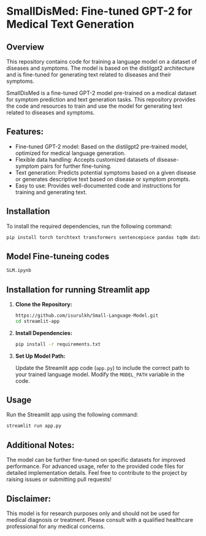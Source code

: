 # SmallDisMed: Fine-tuned GPT-2 for Medical Text Generation

## Overview

This repository contains code for training a language model on a dataset of diseases and symptoms. The model is based on the distilgpt2 architecture and is fine-tuned for generating text related to diseases and their symptoms.

SmallDisMed is a fine-tuned GPT-2 model pre-trained on a medical dataset for symptom prediction and text generation tasks. This repository provides the code and resources to train and use the model for generating text related to diseases and symptoms.



## Features:

- Fine-tuned GPT-2 model: Based on the distilgpt2 pre-trained model, optimized for medical language generation.
- Flexible data handling: Accepts customized datasets of disease-symptom pairs for further fine-tuning.
- Text generation: Predicts potential symptoms based on a given disease or generates descriptive text based on disease or symptom prompts.
- Easy to use: Provides well-documented code and instructions for training and generating text.


## Installation

To install the required dependencies, run the following command:

```bash
pip install torch torchtext transformers sentencepiece pandas tqdm datasets
```

## Model Fine-tuneing codes 
```bash
SLM.ipynb
```


## Installation for running Streamlit app

1. **Clone the Repository:**

    ```bash
    https://github.com/isurulkh/Small-Language-Model.git
    cd streamlit-app
    ```

2. **Install Dependencies:**

    ```bash
    pip install -r requirements.txt
    ```

3. **Set Up Model Path:**

    Update the Streamlit app code (`app.py`) to include the correct path to your trained language model. Modify the `MODEL_PATH` variable in the code.

## Usage

Run the Streamlit app using the following command:

```bash
streamlit run app.py
```


## Additional Notes:
The model can be further fine-tuned on specific datasets for improved performance.
For advanced usage, refer to the provided code files for detailed implementation details.
Feel free to contribute to the project by raising issues or submitting pull requests!


## Disclaimer:
This model is for research purposes only and should not be used for medical diagnosis or treatment.
Please consult with a qualified healthcare professional for any medical concerns.
